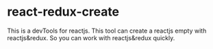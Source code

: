 # react-redux-create
This is a devTools for reactjs. This tool can create a reactjs empty with reactjs&amp;redux. So you can work with reactjs&amp;redux quickly.

